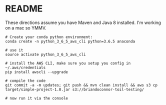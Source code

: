 # README

These directions assume you have Maven and Java 8 installed.
I'm working on a mac so YMMV.

```
# Create your conda python environment:
conda create -n python_3_6_5_aws_cli python=3.6.5 anaconda

# use it
source activate python_3_6_5_aws_cli

# install the AWS CLI, make sure you setup you config in ~/.aws/credentials
pip install awscli --upgrade

# compile the code
git commit -a -m updates; git push && mvn clean install && aws s3 cp target/simple-project-1.0.jar s3://briandoconnor-toil-testing/

# now run it via the console
```
